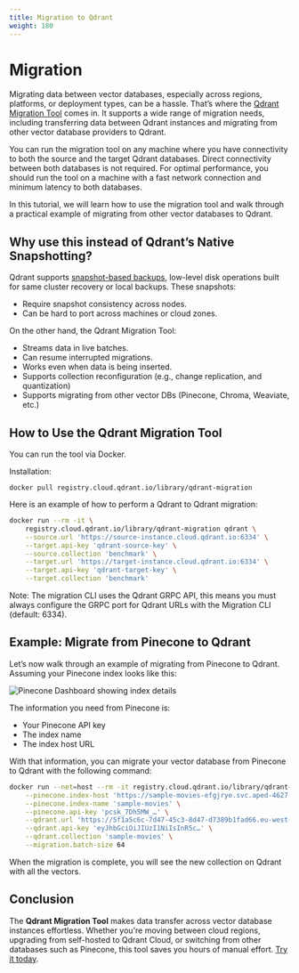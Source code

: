 ```yaml
---
title: Migration to Qdrant
weight: 180
---
```


# Migration

Migrating data between vector databases, especially across regions, platforms, or deployment types, can be a hassle. That’s where the [Qdrant Migration Tool](https://github.com/qdrant/migration) comes in. It supports a wide range of migration needs, including transferring data between Qdrant instances and migrating from other vector database providers to Qdrant.

You can run the migration tool on any machine where you have connectivity to both the source and the target Qdrant databases. Direct connectivity between both databases is not required. For optimal performance, you should run the tool on a machine with a fast network connection and minimum latency to both databases.

In this tutorial, we will learn how to use the migration tool and walk through a practical example of migrating from other vector databases to Qdrant. 


## Why use this instead of Qdrant’s Native Snapshotting?

Qdrant supports [snapshot-based backups](https://qdrant.tech/documentation/concepts/snapshots/), low-level disk operations built for  same cluster recovery or local backups. These snapshots:

* Require snapshot consistency across nodes.   
* Can be hard to port across machines or cloud zones. 

On the other hand, the Qdrant Migration Tool:

* Streams data in live batches.  
* Can resume interrupted migrations.  
* Works even when data is being inserted.  
* Supports collection reconfiguration (e.g., change replication, and quantization)  
* Supports migrating from other vector DBs (Pinecone, Chroma, Weaviate, etc.)

## How to Use the Qdrant Migration Tool

You can run the tool via Docker. 

Installation:

```shell
docker pull registry.cloud.qdrant.io/library/qdrant-migration
```

Here is an example of how to perform a Qdrant to Qdrant migration:

```bash  
docker run --rm -it \
    registry.cloud.qdrant.io/library/qdrant-migration qdrant \
    --source.url 'https://source-instance.cloud.qdrant.io:6334' \
    --target.api-key 'qdrant-source-key' \
    --source.collection 'benchmark' \
    --target.url 'https://target-instance.cloud.qdrant.io:6334' \
    --target.api-key 'qdrant-target-key' \
    --target.collection 'benchmark'
```

<aside role="alert">
    Note: The migration CLI uses the Qdrant GRPC API, this means you must always configure the GRPC port for Qdrant URLs with the Migration CLI (default: 6334).
</aside>

## Example: Migrate from Pinecone to Qdrant

Let’s now walk through an example of migrating from Pinecone to Qdrant. Assuming your Pinecone index looks like this:  

![Pinecone Dashboard showing index details](/documentation/guides/pinecone-index.png)

The information you need from Pinecone is: 

* Your Pinecone API key   
* The index name   
* The index host URL

With that information, you can migrate your vector database from Pinecone to Qdrant with the following command: 

```bash   
docker run --net=host --rm -it registry.cloud.qdrant.io/library/qdrant-migration pinecone \
    --pinecone.index-host 'https://sample-movies-efgjrye.svc.aped-4627-b74a.pinecone.io' \
    --pinecone.index-name 'sample-movies' \
    --pinecone.api-key 'pcsk_7Dh5MW_…' \
    --qdrant.url 'https://5f1a5c6c-7d47-45c3-8d47-d7389b1fad66.eu-west-1-0.aws.cloud.qdrant.io:6334' \
    --qdrant.api-key 'eyJhbGciOiJIUzI1NiIsInR5c…' \
    --qdrant.collection 'sample-movies' \
    --migration.batch-size 64


``` 
When the migration is complete, you will see the new collection on Qdrant with all the vectors.  

## Conclusion

The **Qdrant Migration Tool** makes data transfer across vector database instances effortless. Whether you're moving between cloud regions, upgrading from self-hosted to Qdrant Cloud, or switching from other databases such as Pinecone, this tool saves you hours of manual effort. [Try it today](https://github.com/qdrant/migration). 



